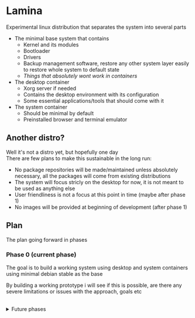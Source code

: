 # Lamina
Experimental linux distribution that separates the system into several parts
- The minimal base system that contains
  - Kernel and its modules
  - Bootloader
  - Drivers
  - Backup management software, restore any other system layer easily to restore whole system to default state
  - *Things that absolutely wont work in containers*
- The desktop container
  - Xorg server if needed
  - Contains the desktop environment with its configuration
  - Some essential applications/tools that should come with it
- The system container
  - Should be minimal by default
  - Preinstalled browser and terminal emulator

## Another distro?
Well it's not a distro yet, but hopefully one day\
There are few plans to make this sustainable in the long run:
- No package repositories will be made/maintained unless absolutely necessary, all the packages will come from existing distributions
- The system will focus stricly on the desktop for now, it is not meant to be used as anything else
- User friendliness is not a focus at this point in time (maybe after phase 1)
- No images will be provided at beginning of development (after phase 1)

## Plan
The plan going forward in phases

### Phase 0 (current phase)
The goal is to build a working system using desktop and system containers using minimal debian stable as the base

By building a working prototype i will see if this is possible, are there any severe limitations or issues with the approach, goals etc

<br>

<details>
<summary>Future phases</summary>

### Phase 1
- [ ] Build a script that sets up the distribution from a debian stable installation
- [ ] Make a preseed file that will install debian with packages needed for the install script to work
- [ ] Combine preseed file and the script into an ISO, maybe get someone to test things out, bare metal tests?

</details>
